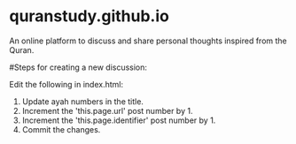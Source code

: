 # quranstudy.github.io

An online platform to discuss and share personal thoughts inspired from the Quran.

#Steps for creating a new discussion:

Edit the following in index.html:

1. Update ayah numbers in the title.
2. Increment the 'this.page.url' post number by 1.
3. Increment the 'this.page.identifier' post number by 1.
4. Commit the changes.

